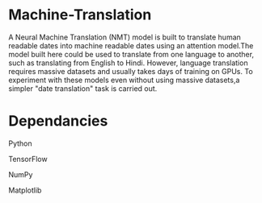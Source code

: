 # Machine-Translation
A Neural Machine Translation (NMT) model is built to translate human readable dates into machine readable dates using an attention model.The model built here could be used to translate from one language to another, such as translating from English to Hindi. However, language translation requires massive datasets and usually takes days of training on GPUs. To experiment with these models even without using massive datasets,a simpler "date translation" task is carried out.

# Dependancies
Python

TensorFlow

NumPy

Matplotlib
